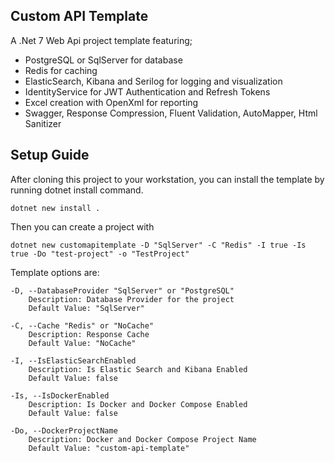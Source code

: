 ## Custom API Template

A .Net 7 Web Api project template featuring;
- PostgreSQL or SqlServer for database
- Redis for caching
- ElasticSearch, Kibana and Serilog for logging and visualization
- IdentityService for JWT Authentication and Refresh Tokens
- Excel creation with OpenXml for reporting
- Swagger, Response Compression, Fluent Validation, AutoMapper, Html Sanitizer

## Setup Guide
After cloning this project to your workstation, you can install the template by running dotnet install command.

    dotnet new install .

Then you can create a project with

    dotnet new customapitemplate -D "SqlServer" -C "Redis" -I true -Is true -Do "test-project" -o "TestProject"

Template options are:
    
    -D, --DatabaseProvider "SqlServer" or "PostgreSQL"
        Description: Database Provider for the project
        Default Value: "SqlServer"

    -C, --Cache "Redis" or "NoCache"
        Description: Response Cache
        Default Value: "NoCache"
    
    -I, --IsElasticSearchEnabled
        Description: Is Elastic Search and Kibana Enabled
        Default Value: false
    
    -Is, --IsDockerEnabled
        Description: Is Docker and Docker Compose Enabled
        Default Value: false
    
    -Do, --DockerProjectName
        Description: Docker and Docker Compose Project Name
        Default Value: "custom-api-template"